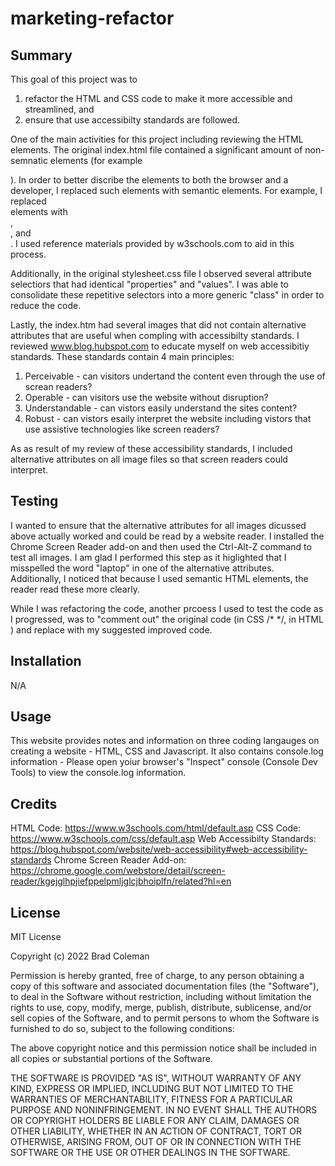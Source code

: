 # marketing-refactor

## Summary

This goal of this project was to 

1) refactor the HTML and CSS code to make it more accessible and streamlined, and 
2) ensure that use accessibilty standards are followed.  

One of the main activities for this project including reviewing the HTML elements.  The original index.html file contained a significant amount of non-semnatic elements (for example <div>).  In order to better discribe the elements to both the browser and a developer, I replaced such elements with semantic elements.  For example, I replaced <div> elements with <nav>, <section>, and <aside>.  I used reference materials provided by w3schools.com to aid in this process.  

Additionally, in the original stylesheet.css file I observed several attribute selectiors that had identical "properties" and "values".  I was able to consolidate these repetitive selectors into a more generic "class" in order to reduce the code.  

Lastly, the index.htm had several images that did not contain alternative attributes that are useful when compling with accessibilty standards.  I reviewed www.blog.hubspot.com to educate myself on web accessibitiy standards.  These standards contain 4 main principles:

1) Perceivable - can visitors undertand the content even through the use of screan readers?
2) Operable - can visitors use the website without disruption?
3) Understandable - can vistors easily understand the sites content? 
4) Robust - can vistors esaily interpret the website including vistors that use assistive technologies like screen readers?

As as result of my review of these accessibility standards, I included alternative attributes on all image files so that screen readers could interpret.  

## Testing 

I wanted to ensure that the alternative attributes for all images dicussed above actually worked and could be read by a website reader.  I installed the Chrome Screen Reader add-on and then used the Ctrl-Alt-Z command to test all images.  I am glad I performed this step as it higlighted that I misspelled the word "laptop" in one of the alternative attributes.  Additionally, I noticed that because I used semantic HTML elements, the reader read these more clearly. 

While I was refactoring the code, another prcoess I used to test the code as I progressed, was to "comment out" the original code (in CSS /* */, in HTML <!-- -->) and replace with my suggested improved code.  


## Installation

N/A

## Usage

This website provides notes and information on three coding langauges on creating a website - HTML, CSS and Javascript.  It also contains console.log information - Please open yoiur browser's "Inspect" console (Console Dev Tools) to view the console.log information. 


## Credits

HTML Code:                      https://www.w3schools.com/html/default.asp
CSS Code:                       https://www.w3schools.com/css/default.asp
Web Accessibilty Standards:     https://blog.hubspot.com/website/web-accessibility#web-accessibility-standards
Chrome Screen Reader Add-on:    https://chrome.google.com/webstore/detail/screen-reader/kgejglhpjiefppelpmljglcjbhoiplfn/related?hl=en



## License

MIT License

Copyright (c) 2022 Brad Coleman

Permission is hereby granted, free of charge, to any person obtaining a copy
of this software and associated documentation files (the "Software"), to deal
in the Software without restriction, including without limitation the rights
to use, copy, modify, merge, publish, distribute, sublicense, and/or sell
copies of the Software, and to permit persons to whom the Software is
furnished to do so, subject to the following conditions:

The above copyright notice and this permission notice shall be included in all
copies or substantial portions of the Software.

THE SOFTWARE IS PROVIDED "AS IS", WITHOUT WARRANTY OF ANY KIND, EXPRESS OR
IMPLIED, INCLUDING BUT NOT LIMITED TO THE WARRANTIES OF MERCHANTABILITY,
FITNESS FOR A PARTICULAR PURPOSE AND NONINFRINGEMENT. IN NO EVENT SHALL THE
AUTHORS OR COPYRIGHT HOLDERS BE LIABLE FOR ANY CLAIM, DAMAGES OR OTHER
LIABILITY, WHETHER IN AN ACTION OF CONTRACT, TORT OR OTHERWISE, ARISING FROM,
OUT OF OR IN CONNECTION WITH THE SOFTWARE OR THE USE OR OTHER DEALINGS IN THE
SOFTWARE.



